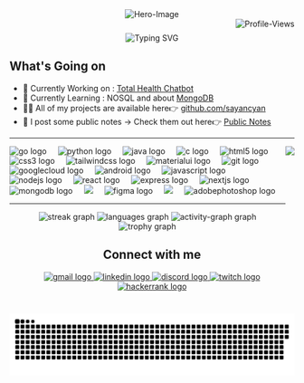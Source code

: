 <!-- Hero Image -->
<div 
  align="center">
  <img
  src="https://68.media.tumblr.com/61d4fea89f86eb4cb5a7e616d9cd4832/tumblr_owi25v6uAo1r4gsiio1_1280.gif"
  alt="Hero-Image"
  style="max-width: 100%"
  />
</div>

<!-- Profile Views -->

<div 
  style="width: 100%; height: auto; margin-bottom: 25px;">
  <img 
  src="https://komarev.com/ghpvc/?username=sayancyan&abbreviated=true"
  alt="Profile-Views"
  style="float: right"
  />
</div>

<!-- Intro-->
<div 
  align="center">
  <img
    src="https://readme-typing-svg.demolab.com?font=Outfit&size=40&duration=1000&color=F7F7F7&center=true&vCenter=true&multiline=true&repeat=false&width=700&height=150&lines=Hi%F0%9F%91%8B%2C+I'm+Sayan;Full-Stack+Developer+%26+Designer+"
    alt="Typing SVG"
    style="max-width: 100%"
    />
</div>

<!-- About Me -->

<!-- What's going on -->

## What's Going on

- 🔭 Currently Working on : [Total Health Chatbot](https://github.com/sayancyan/TotalHealth-AI)
- 🌱 Currently Learning : NOSQL and about [MongoDB](https://www.mongodb.com)
- 👨‍💻 All of my projects are available here👉 [ github.com/sayancyan](https://github.com/sayancyan)
- 📢 I post some public notes -> Check them out here👉 [Public Notes](https://github.com/sayancyan/public-vault)
<!-- - 🤝 I’m looking for help with
- 👯 I’m looking to collaborate ond d -->

---

<!-- Image & Skills -->

<img
align="right"
height="150"
src="https://i.pinimg.com/originals/e1/7a/b9/e17ab9681bec36303a67cd0e13a7b170.gif"
/>

<div
align="left"
>
  <img
  src="https://cdn.jsdelivr.net/gh/devicons/devicon/icons/go/go-original.svg"
  height="60"
  alt="go logo"
  />
  <img
  width="12"
  />
  <img
  src="https://cdn.jsdelivr.net/gh/devicons/devicon/icons/python/python-original-wordmark.svg"
  height="60"
  alt="python logo"  />
  <img
  width="12"
  />
  <img
  src="https://cdn.jsdelivr.net/gh/devicons/devicon/icons/java/java-original-wordmark.svg" height="60"
  alt="java logo"
  />
  <img
  width="12"
  />
  <img
  src="https://cdn.jsdelivr.net/gh/devicons/devicon/icons/c/c-plain.svg"
  height="60"
  alt="c logo"
  />
  <img
  width="12"
  />
  <img
  src="https://cdn.jsdelivr.net/gh/devicons/devicon/icons/html5/html5-plain-wordmark.svg"
  height="60"
  alt="html5 logo"
  />
  <img width="12" />
  <img
  src="https://cdn.jsdelivr.net/gh/devicons/devicon/icons/css3/css3-plain-wordmark.svg" height="60"
  alt="css3 logo"
  />
  <img
  width="12"
  />
  <img
  src="https://cdn.simpleicons.org/tailwindcss/06B6D4"
  height="60"
  alt="tailwindcss logo"
  />
  <img
  width="12"
  />
  <img
  src="https://cdn.jsdelivr.net/gh/devicons/devicon/icons/materialui/materialui-original.svg" height="60"
  alt="materialui logo"
  />
  <img
  width="12"
  />
  <img
  src="https://cdn.jsdelivr.net/gh/devicons/devicon/icons/git/git-plain-wordmark.svg"
  height="60"
  alt="git logo"
  />
  <img
  width="12"
  />
  <img
  src="https://cdn.jsdelivr.net/gh/devicons/devicon/icons/googlecloud/googlecloud-original.svg"
  height="60"
  alt="googlecloud logo"
  />
  <img
  width="12"
  />
  <img
  src="https://cdn.simpleicons.org/android/3DDC84"
  height="60"
  alt="android logo"
  />
  <img
  width="12"
  />
  <img
  src="https://cdn.simpleicons.org/javascript/F7DF1E"
  height="60"
  alt="javascript logo"
  />
  <img
  width="12"
  />
  <img
  src="https://cdn.jsdelivr.net/gh/devicons/devicon/icons/nodejs/nodejs-plain-wordmark.svg"
  height="60"
  alt="nodejs logo"
  />
  <img
  width="12"
  />
  <img
  src="https://cdn.jsdelivr.net/gh/devicons/devicon/icons/react/react-original.svg"
  height="60"
  alt="react logo"
  />
  <img
    width="12"
  />
  <img
    src="https://skillicons.dev/icons?i=express"
    height="60"
    alt="express logo"
  />
  <img
    width="12"
  />
  <img
    src="https://cdn.jsdelivr.net/gh/devicons/devicon/icons/nextjs/nextjs-original.svg"
    height="60"
    alt="nextjs logo"
  />
  <img
    width="12"
  />
  <img
    src="https://cdn.jsdelivr.net/gh/devicons/devicon/icons/mongodb/mongodb-plain-wordmark.svg"
    height="60"
    alt="mongodb logo"
  />
  <img
    width="12"
  />
  <img
    src="https://cdn.jsdelivr.net/gh/devicons/devicon/icons/mysql/mysql-original-wordmark.svg"
    height="40
    alt="mysql logo"
  />
  <img
  width="12"
  />
  <img
  src="https://skillicons.dev/icons?i=figma" height="60" alt="figma logo"
  />
  <img
  width="12"
  />
  <img
  src="https://skillicons.dev/icons?i=ai"
  height="40
  alt="adobeillustrator-logo"
  />
  <img
  width="12"
  />
  <img
  src="https://skillicons.dev/icons?i=ps"
  height="60"
  alt="adobephotoshop logo"
  />
</div>

---

<!-- Stats -->
<div
align="center"
>
<img
  src="https://streak-stats.demolab.com?user=sayancyan&locale=en&mode=weekly&theme=github_dark&hide_border=true"
  height=""
  alt="streak graph"
  />
<img
  src="https://github-readme-stats.vercel.app/api/top-langs?username=sayancyan&locale=en&hide_title=true&layout=compact&card_width=320&langs_count=5&theme=github_dark&hide_border=true"
  height=""
  alt="languages graph"
  />
<img
  src="https://github-readme-activity-graph.vercel.app/graph?username=sayancyan&theme=github-dark&hide_border=true&hide_title=true&custom_title=Activity%20Graph&area=true"
  height=""
  alt="activity-graph graph"
  />
<img
  src="https://github-profile-trophy.vercel.app?username=sayancyan&theme=flat&no-bg=true&no-frame=true"
  height=""
  alt="trophy graph"
  />
</div>

<div
align="center"
>

  <h2>
  Connect with me
  </h2>
<a
  href="https://mailto:sayancyan@gmail.com"
  target="_blank">
<img
    src="https://img.shields.io/static/v1?message=Gmail&logo=gmail&label=&color=D14836&logoColor=white&labelColor=&style=for-the-badge"
    height="35"
    alt="gmail logo"
    />
</a>
<a
  href="https://www.linkedin.com/in/sayancyan"
  target="_blank">
<img
    src="https://img.shields.io/static/v1?message=LinkedIn&logo=linkedin&label=&color=0077B5&logoColor=white&labelColor=&style=for-the-badge"
    height="35"
    alt="linkedin logo"
    />
</a>
<a
  href="https://discord.com"
  target="_blank">
<img
    src="https://img.shields.io/static/v1?message=Discord&logo=discord&label=&color=7289DA&logoColor=white&labelColor=&style=for-the-badge"
    height="35"
    alt="discord logo"
    />
</a>
<a
  href="https://www.twitch.tv/cyansayan"
  target="_blank">
<img
    src="https://img.shields.io/static/v1?message=Twitch&logo=twitch&label=&color=9146FF&logoColor=white&labelColor=&style=for-the-badge"
    height="35"
    alt="twitch logo"
    />
</a>
<a
  href="https://www.hackerrank.com/xonomorph"
  target="_blank">
<img
    src="https://img.shields.io/static/v1?message=HackerRank&logo=hackerrank&label=&color=2EC866&logoColor=white&labelColor=&style=for-the-badge"
    height="35"
    alt="hackerrank logo"
    />
</a>

</div>

###

<br clear="both">

<img src="https://raw.githubusercontent.com/sayancyan/sayancyan/output/snake.svg" alt="Snake animation" />

<!-- ### 💰You can help me by Donating

<a href="https://buymeacoffee.com/sayancyan" target="blank"><img align="center" src="https://img.shields.io/badge/Buy%20Me%20a%20Coffee-ffdd00?style=for-the-badge&logo=buy-me-a-coffee&logoColor=black" alt="sayancyan" /></a> -->
